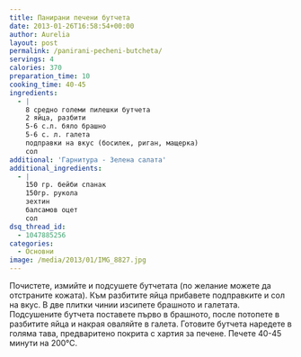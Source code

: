```yaml
---
title: Панирани печени бутчета
date: 2013-01-26T16:58:54+00:00
author: Aurelia
layout: post
permalink: /panirani-pecheni-butcheta/
servings: 4
calories: 370
preparation_time: 10
cooking_time: 40-45
ingredients:
  - |
    8 средно големи пилешки бутчета
    2 яйца, разбити
    5-6 с.л. бяло брашно
    5-6 с. л. галета
    подправки на вкус (босилек, риган, мащерка)
    сол
additional: 'Гарнитура - Зелена салата'
additional_ingredients:
  - |
    150 гр. бейби спанак
    150гр. рукола
    зехтин
    балсамов оцет
    сол
dsq_thread_id:
  - 1047885256
categories:
  - Основни
image: /media/2013/01/IMG_8827.jpg
---
```

Почистете, измийте и подсушете бутчетата (по желание можете да отстраните кожата). Към разбитите яйца прибавете подправките и сол на вкус. В две плитки чинии изсипете брашното и галетата. Подсушените бутчета поставете първо в брашното, после потопете в разбитите яйца и накрая оваляйте в галета. Готовите бутчета наредете в голяма тава, предваритено покрита с хартия за печене. Печете 40-45 минути на 200°С.